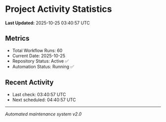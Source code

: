 # Project Activity Statistics

**Last Updated:** 2025-10-25 03:40:57 UTC

## Metrics
- Total Workflow Runs: 60
- Current Date: 2025-10-25
- Repository Status: Active ✅
- Automation Status: Running ✅

## Recent Activity
- Last check: 03:40:57 UTC
- Next scheduled: 04:40:57 UTC

---
*Automated maintenance system v2.0*
